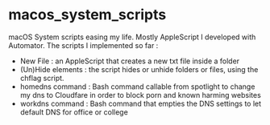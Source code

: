 # macos_system_scripts
macOS System scripts easing my life. Mostly AppleScript I developed with Automator. 
The scripts I implemented so far : 
* New File : an AppleScript that creates a new txt file inside a folder
* (Un)Hide elements : the script hides or unhide folders or files, using the chflag script. 
* homedns command : Bash command callable from spotlight to change my dns to Cloudfare in order to block porn and known harming websites
* workdns command : Bash command that empties the DNS settings to let default DNS for office or college
